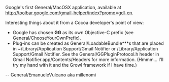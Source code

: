 Google's first General/MacOSX application, available at http://toolbar.google.com/gmail-helper/index?promo=gdl-en.

Interesting things about it from a Cocoa developer's point of view:



* Google has chosen **GG** as its own Objective-C prefix (see General/ChooseYourOwnPrefix).
* Plug-ins can be created as General/LoadableBundle***s that are placed in ~/Library/Application Support/Gmail Notifier or /Library/Application Support/Gmail Notifier. See the General/GGPluginProtocol.h header in Gmail Notifier.app/Contents/Headers for more information. (Hmmm... I'll try my hand with it and the Growl framework if I have time.)



 -- General/EmanueleVulcano aka millenomi